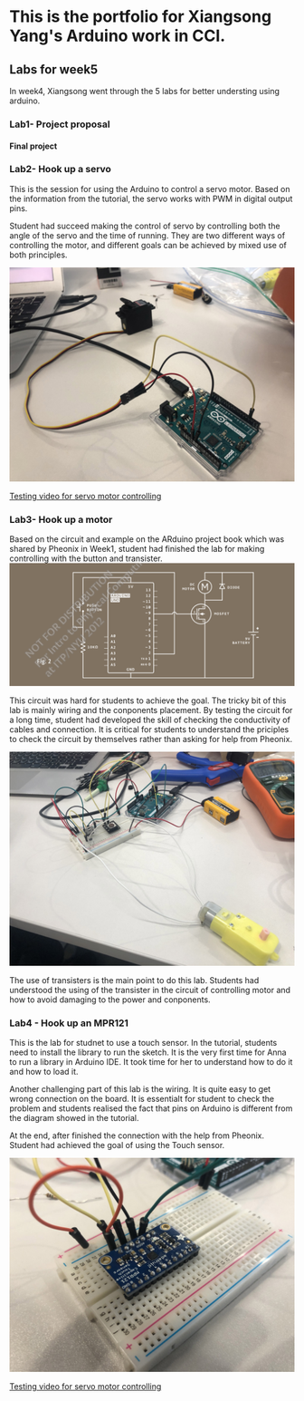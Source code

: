 # This is the portfolio for Xiangsong Yang's Arduino work in CCI.

## Labs for week5

In week4, Xiangsong went through the 5 labs for better understing using arduino. 

### Lab1- Project proposal
#### Final project 

### Lab2- Hook up a servo

This is the session for using the Arduino to control a servo motor. Based on the information from the tutorial, the servo works with PWM in digital output pins.

Student had succeed making the control of servo by controlling both the angle of the servo and the time of running. They are two different ways of controlling the motor, and different goals can be achieved by mixed use of both principles.

![alt text](https://github.com/xiangsong-yang/Arduino-for-CCI/blob/master/Week4/source/motor2.jpg?raw=true)

[Testing video for servo motor controlling](https://youtu.be/OPt3Z77pzKI) 

### Lab3- Hook up a motor
Based on the circuit and example on the ARduino project book which was shared by Pheonix in Week1, student had finished the lab for making controlling with the button and transister. 
![alt text](https://github.com/xiangsong-yang/Arduino-for-CCI/blob/master/Week4/source/Screenshot%202019-10-28%20at%2005.30.12.png?raw=true)

This circuit was hard for students to achieve the goal. The tricky bit of this lab is mainly wiring and the conponents placement. By testing the circuit for a long time, student had developed the skill of checking the conductivity of cables and connection. It is critical for students to understand the priciples to check the circuit by themselves rather than asking for help from Pheonix.

![alt text](https://github.com/xiangsong-yang/Arduino-for-CCI/blob/master/Week4/source/Motor1.jpg?raw=true)

The use of transisters is the main point to do this lab. Students had understood the using of the transister in the circuit of controlling motor and how to avoid damaging to the power and conponents.


### Lab4 - Hook up an MPR121
This is the lab for studnet to use a touch sensor. In the tutorial, students need to install the library to run the sketch. It is the very first time for Anna to run a library in Arduino IDE. It took time for her to understand how to do it and how to load it.

Another challenging part of this lab is the wiring. It is quite easy to get wrong connection on the board. It is essentialt for student to check the problem and students realised the fact that pins on Arduino is different from the diagram showed in the tutorial.

At the end, after finished the connection with the help from Pheonix. Student had achieved the goal of using the Touch sensor.


![alt text](https://github.com/xiangsong-yang/Arduino-for-CCI/blob/master/Week4/source/touch%20sensor.jpg?raw=true)


[Testing video for servo motor controlling](https://youtu.be/JyZFUj0twrY) 
